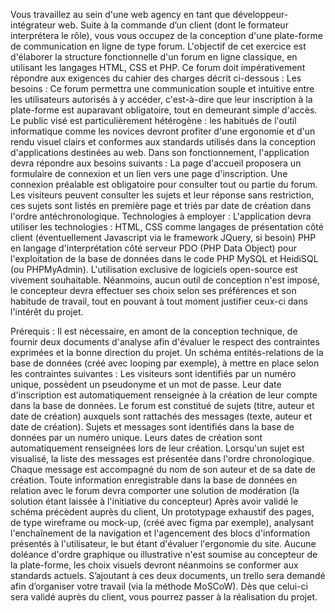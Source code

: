 Vous travaillez au sein d'une web agency en tant que développeur-intégrateur web. Suite à la commande d’un client (dont le formateur interprétera le rôle), 
vous vous occupez de la conception d'une plate-forme de communication en ligne de type forum.
L'objectif de cet exercice est d'élaborer la structure fonctionnelle d'un forum en ligne classique, en utilisant les langages HTML, CSS et PHP.
Ce forum doit impérativement répondre aux exigences du cahier des charges décrit ci-dessous :
Les besoins :
Ce forum permettra une communication souple et intuitive entre les utilisateurs autorisés à y accéder, c'est-à-dire que leur inscription à la plate-forme est auparavant obligatoire, 
tout en demeurant simple d'accès.
Le public visé est particulièrement hétérogène : les habitués de l'outil informatique comme les novices devront profiter d'une ergonomie et d'un rendu visuel clairs et 
conformes aux standards utilisés dans la conception d'applications destinées au web.
Dans son fonctionnement, l'application devra répondre aux besoins suivants :
La page d'accueil proposera un formulaire de connexion et un lien vers une page d'inscription.
Une connexion préalable est obligatoire pour consulter tout ou partie du forum.
Les visiteurs peuvent consulter les sujets et leur réponse sans restriction, ces sujets sont listés en première page et triés par date de création dans l'ordre antéchronologique.
Technologies à employer :
L'application devra utiliser les technologies :
HTML, CSS comme langages de présentation côté client (éventuellement Javascript via le framework JQuery, si besoin)
PHP en langage d'interprétation côté serveur
PDO (PHP Data Object) pour l'exploitation de la base de données dans le code PHP
MySQL et HeidiSQL (ou PHPMyAdmin).
L'utilisation exclusive de logiciels open-source est vivement souhaitable. Néanmoins, aucun outil de conception n'est imposé, 
le concepteur devra effectuer ses choix selon ses préférences et son habitude de travail, tout en pouvant à tout moment justifier ceux-ci dans l'intérêt du projet.

Prérequis :
Il est nécessaire, en amont de la conception technique, de fournir deux documents d'analyse afin d'évaluer le respect des contraintes exprimées et la bonne direction du projet.
Un schéma entités-relations de la base de données (créé avec looping par exemple), à mettre en place selon les contraintes suivantes :
Les visiteurs sont identifiés par un numéro unique, possèdent un pseudonyme et un mot de passe. Leur date d'inscription est automatiquement renseignée 
à la création de leur compte dans la base de données.
Le forum est constitué de sujets (titre, auteur et date de création) auxquels sont rattachés des messages (texte, auteur et date de création).
Sujets et messages sont identifiés dans la base de données par un numéro unique. Leurs dates de création sont automatiquement renseignées lors de leur création.
Lorsqu'un sujet est visualisé, la liste des messages est présentée dans l'ordre chronologique. Chaque message est accompagné du nom de son auteur et de sa date de création.
Toute information enregistrable dans la base de données en relation avec le forum devra comporter une solution de modération (la solution étant laissée à l'initiative du concepteur)
Après avoir validé le schéma précèdent auprès du client, Un prototypage exhaustif des pages, de type wireframe ou mock-up, (créé avec figma par exemple), 
analysant l'enchaînement de la navigation et l'agencement des blocs d'information présentés à l'utilisateur, le but étant d'évaluer l'ergonomie du site.
Aucune doléance d'ordre graphique ou illustrative n'est soumise au concepteur de la plate-forme, les choix visuels devront néanmoins se conformer aux standards actuels.
S’ajoutant à ces deux documents, un trello sera demandé afin d’organiser votre travail (via la méthode MoSCoW). Dès que celui-ci sera validé auprès du client, 
vous pourrez passer à la réalisation du projet.
